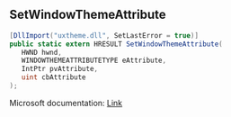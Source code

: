 ## SetWindowThemeAttribute

```csharp
[DllImport("uxtheme.dll", SetLastError = true)]
public static extern HRESULT SetWindowThemeAttribute(
   HWND hwnd,
   WINDOWTHEMEATTRIBUTETYPE eAttribute,
   IntPtr pvAttribute,
   uint cbAttribute
);
```

Microsoft documentation: [Link](https://docs.microsoft.com/en-us/windows/win32/api/uxtheme/nf-uxtheme-setwindowthemeattribute)
